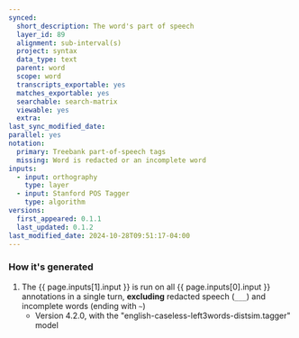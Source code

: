 ```yaml
---
synced:
  short_description: The word's part of speech
  layer_id: 89
  alignment: sub-interval(s)
  project: syntax
  data_type: text
  parent: word
  scope: word
  transcripts_exportable: yes
  matches_exportable: yes
  searchable: search-matrix
  viewable: yes
  extra:
last_sync_modified_date: 
parallel: yes
notation:
  primary: Treebank part-of-speech tags
  missing: Word is redacted or an incomplete word
inputs:
  - input: orthography
    type: layer
  - input: Stanford POS Tagger
    type: algorithm
versions:
  first_appeared: 0.1.1
  last_updated: 0.1.2
last_modified_date: 2024-10-28T09:51:17-04:00
---
```




### How it's generated

1. The {{ page.inputs[1].input }} is run on all <span class="layer">{{ page.inputs[0].input }}</span> annotations in a single <span class="layer">turn</span>, **excluding** redacted speech (`___`) and incomplete words (ending with `~`)
   - Version 4.2.0, with the "english-caseless-left3words-distsim.tagger" model
